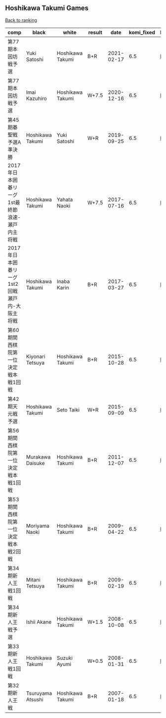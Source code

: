 ## Hoshikawa Takumi Games

[Back to ranking](../../index.md)




| **comp** | **black** | **white** | **result** | **date** | **komi_fixed** | **kifu** | 
| --- | --- | --- | --- | --- | --- | --- |
| 第77期本因坊戦予選 | Yuki Satoshi | Hoshikawa Takumi | B+R | 2021-02-17 | 6.5 | [Kifu](https://kifudepot.net/kifucontents.php?id=GSdGcxEZBUB4yC%2BStEzy8A%3D%3D) | 
| 第77期本因坊戦予選 | Imai Kazuhiro | Hoshikawa Takumi | W+7.5 | 2020-12-16 | 6.5 | [Kifu](https://kifudepot.net/kifucontents.php?id=PzgdFBC%2Fxp%2F7p6Z%2FSpQ6fA%3D%3D) | 
| 第45期碁聖戦予選A準決勝 | Hoshikawa Takumi | Yuki Satoshi | W+R | 2019-09-25 | 6.5 | [Kifu](https://kifudepot.net/kifucontents.php?id=EmWriNXTCrq46%2B7TPUQ6rA%3D%3D) | 
| 2017年日本囲碁リーグ1st最終節浪速-瀬戸内主将戦 | Hoshikawa Takumi | Yahata Naoki | W+7.5 | 2017-07-16 | 6.5 | [Kifu](https://kifudepot.net/kifucontents.php?id=8C3SOimafMqSvDp4wZRV0w%3D%3D) | 
| 2017年日本囲碁リーグ1st2回戦瀬戸内-大阪主将戦 | Hoshikawa Takumi | Inaba Karin | B+R | 2017-03-27 | 6.5 | [Kifu](https://kifudepot.net/kifucontents.php?id=4MzpzGbpzs2C5E%2BcnTxzWw%3D%3D) | 
| 第60期関西棋院第一位決定戦本戦1回戦 | Kiyonari Tetsuya | Hoshikawa Takumi | B+R | 2015-10-28 | 6.5 | [Kifu](https://kifudepot.net/kifucontents.php?id=gEZa9NE460HFUUbZ7DxmDQ%3D%3D) | 
| 第42期天元戦予選 | Hoshikawa Takumi | Seto Taiki | W+R | 2015-09-09 | 6.5 | [Kifu](https://kifudepot.net/kifucontents.php?id=jUwStbvYYRb0EmIixzn%2BdA%3D%3D) | 
| 第56期関西棋院第一位決定戦本戦1回戦 | Murakawa Daisuke | Hoshikawa Takumi | B+R | 2011-12-07 | 6.5 | [Kifu](https://kifudepot.net/kifucontents.php?id=1oD3NqfZxpjEjKO7UvKR1A%3D%3D) | 
| 第53期関西棋院第一位決定戦本戦2回戦 | Moriyama Naoki | Hoshikawa Takumi | B+R | 2009-04-22 | 6.5 | [Kifu](https://kifudepot.net/kifucontents.php?id=bGSbx9NNHiO8OarEuW47qg%3D%3D) | 
| 第34期新人王戦1回戦 | Mitani Tetsuya | Hoshikawa Takumi | B+R | 2009-02-19 | 6.5 | [Kifu](https://kifudepot.net/kifucontents.php?id=jYo8cerHI%2BgTxsEQvcz7eQ%3D%3D) | 
| 第34期新人王戦予選 | Ishii Akane | Hoshikawa Takumi | W+1.5 | 2008-10-08 | 6.5 | [Kifu](https://kifudepot.net/kifucontents.php?id=8kPZsUrX%2FuBckYDZEJxUEA%3D%3D) | 
| 第33期新人王戦1回戦 | Hoshikawa Takumi | Suzuki Ayumi | W+0.5 | 2008-01-31 | 6.5 | [Kifu](https://kifudepot.net/kifucontents.php?id=GlafTFkwrxSZILtld3Ed9g%3D%3D) | 
| 第32期新人王戦 | Tsuruyama Atsushi | Hoshikawa Takumi | B+R | 2007-01-18 | 6.5 | [Kifu](https://kifudepot.net/kifucontents.php?id=I1NPAeZ1mgCCnSgpk%2BgVqw%3D%3D) |




